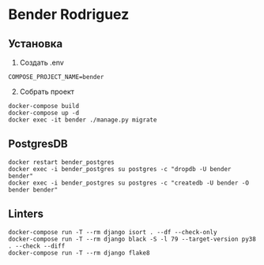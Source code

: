 # Bender Rodriguez

## Установка
1. Создать .env
```
COMPOSE_PROJECT_NAME=bender
```
2. Собрать проект
```
docker-compose build
docker-compose up -d
docker exec -it bender ./manage.py migrate
```

## PostgresDB
```
docker restart bender_postgres
docker exec -i bender_postgres su postgres -c "dropdb -U bender bender"
docker exec -i bender_postgres su postgres -c "createdb -U bender -O bender bender"
```

## Linters
```
docker-compose run -T --rm django isort . --df --check-only
docker-compose run -T --rm django black -S -l 79 --target-version py38 . --check --diff
docker-compose run -T --rm django flake8
```

